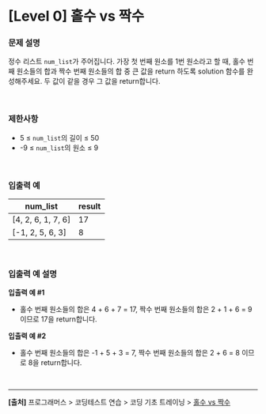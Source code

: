 # [Level 0] 홀수 vs 짝수

### 문제 설명
정수 리스트 `num_list`가 주어집니다. 가장 첫 번째 원소를 1번 원소라고 할 때, 홀수 번째 원소들의 합과 짝수 번째 원소들의 합 중 큰 값을 return 하도록 solution 함수를 완성해주세요. 두 값이 같을 경우 그 값을 return합니다.

<br>

### 제한사항
* 5 ≤ `num_list`의 길이 ≤ 50
* -9 ≤ `num_list`의 원소 ≤ 9

<br>

### 입출력 예
|num_list|result|
|--------|------|
|[4, 2, 6, 1, 7, 6]|17|
|[-1, 2, 5, 6, 3]|8|

<br>

### 입출력 예 설명
**입출력 예 #1**
* 홀수 번째 원소들의 합은 4 + 6 + 7 = 17, 짝수 번째 원소들의 합은 2 + 1 + 6 = 9 이므로 17을 return합니다.

**입출력 예 #2**
* 홀수 번째 원소들의 합은 -1 + 5 + 3 = 7, 짝수 번째 원소들의 합은 2 + 6 = 8 이므로 8을 return합니다.

<br>

---
**[출처]** 프로그래머스 > 코딩테스트 연습 > 코딩 기초 트레이닝 > [홀수 vs 짝수](https://school.programmers.co.kr/learn/courses/30/lessons/181887)